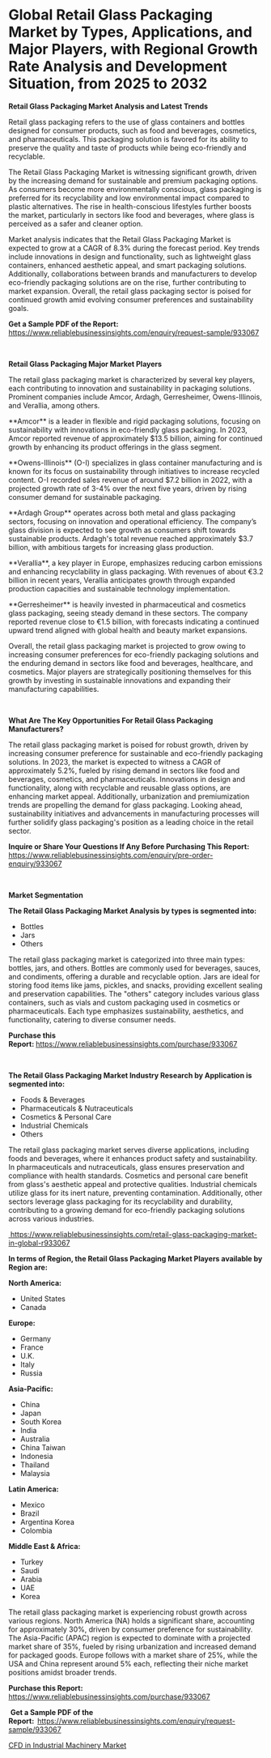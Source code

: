 <p><h1>Global Retail Glass Packaging Market by Types, Applications, and Major Players, with Regional Growth Rate Analysis and Development Situation, from 2025 to 2032</h1></p><p><strong>Retail Glass Packaging Market Analysis and Latest Trends</strong></p>
<p><p>Retail glass packaging refers to the use of glass containers and bottles designed for consumer products, such as food and beverages, cosmetics, and pharmaceuticals. This packaging solution is favored for its ability to preserve the quality and taste of products while being eco-friendly and recyclable. </p><p>The Retail Glass Packaging Market is witnessing significant growth, driven by the increasing demand for sustainable and premium packaging options. As consumers become more environmentally conscious, glass packaging is preferred for its recyclability and low environmental impact compared to plastic alternatives. The rise in health-conscious lifestyles further boosts the market, particularly in sectors like food and beverages, where glass is perceived as a safer and cleaner option.</p><p>Market analysis indicates that the Retail Glass Packaging Market is expected to grow at a CAGR of 8.3% during the forecast period. Key trends include innovations in design and functionality, such as lightweight glass containers, enhanced aesthetic appeal, and smart packaging solutions. Additionally, collaborations between brands and manufacturers to develop eco-friendly packaging solutions are on the rise, further contributing to market expansion. Overall, the retail glass packaging sector is poised for continued growth amid evolving consumer preferences and sustainability goals.</p></p>
<p><strong>Get a Sample PDF of the Report:&nbsp;</strong> <a href="https://www.reliablebusinessinsights.com/enquiry/request-sample/933067?utm_campaign=3039&utm_medium=2&utm_source=Github&utm_content=ia&utm_term=21032025&utm_id=retail-glass-packaging">https://www.reliablebusinessinsights.com/enquiry/request-sample/933067</a></p>
<p>&nbsp;</p>
<p><strong>Retail Glass Packaging Major Market Players</strong></p>
<p><p>The retail glass packaging market is characterized by several key players, each contributing to innovation and sustainability in packaging solutions. Prominent companies include Amcor, Ardagh, Gerresheimer, Owens-Illinois, and Verallia, among others.</p><p>**Amcor** is a leader in flexible and rigid packaging solutions, focusing on sustainability with innovations in eco-friendly glass packaging. In 2023, Amcor reported revenue of approximately $13.5 billion, aiming for continued growth by enhancing its product offerings in the glass segment.</p><p>**Owens-Illinois** (O-I) specializes in glass container manufacturing and is known for its focus on sustainability through initiatives to increase recycled content. O-I recorded sales revenue of around $7.2 billion in 2022, with a projected growth rate of 3-4% over the next five years, driven by rising consumer demand for sustainable packaging.</p><p>**Ardagh Group** operates across both metal and glass packaging sectors, focusing on innovation and operational efficiency. The company’s glass division is expected to see growth as consumers shift towards sustainable products. Ardagh's total revenue reached approximately $3.7 billion, with ambitious targets for increasing glass production.</p><p>**Verallia**, a key player in Europe, emphasizes reducing carbon emissions and enhancing recyclability in glass packaging. With revenues of about €3.2 billion in recent years, Verallia anticipates growth through expanded production capacities and sustainable technology implementation.</p><p>**Gerresheimer** is heavily invested in pharmaceutical and cosmetics glass packaging, seeing steady demand in these sectors. The company reported revenue close to €1.5 billion, with forecasts indicating a continued upward trend aligned with global health and beauty market expansions.</p><p>Overall, the retail glass packaging market is projected to grow owing to increasing consumer preferences for eco-friendly packaging solutions and the enduring demand in sectors like food and beverages, healthcare, and cosmetics. Major players are strategically positioning themselves for this growth by investing in sustainable innovations and expanding their manufacturing capabilities.</p></p>
<p>&nbsp;</p>
<p><strong>What Are The Key Opportunities For Retail Glass Packaging Manufacturers?</strong></p>
<p><p>The retail glass packaging market is poised for robust growth, driven by increasing consumer preference for sustainable and eco-friendly packaging solutions. In 2023, the market is expected to witness a CAGR of approximately 5.2%, fueled by rising demand in sectors like food and beverages, cosmetics, and pharmaceuticals. Innovations in design and functionality, along with recyclable and reusable glass options, are enhancing market appeal. Additionally, urbanization and premiumization trends are propelling the demand for glass packaging. Looking ahead, sustainability initiatives and advancements in manufacturing processes will further solidify glass packaging's position as a leading choice in the retail sector.</p></p>
<p><strong>Inquire or Share Your Questions If Any Before Purchasing This Report:</strong> <a href="https://www.reliablebusinessinsights.com/enquiry/pre-order-enquiry/933067?utm_campaign=3039&utm_medium=2&utm_source=Github&utm_content=ia&utm_term=21032025&utm_id=retail-glass-packaging">https://www.reliablebusinessinsights.com/enquiry/pre-order-enquiry/933067</a></p>
<p>&nbsp;</p>
<p><strong>Market Segmentation</strong></p>
<p><strong>The Retail Glass Packaging Market Analysis by types is segmented into:</strong></p>
<p><ul><li>Bottles</li><li>Jars</li><li>Others</li></ul></p>
<p><p>The retail glass packaging market is categorized into three main types: bottles, jars, and others. Bottles are commonly used for beverages, sauces, and condiments, offering a durable and recyclable option. Jars are ideal for storing food items like jams, pickles, and snacks, providing excellent sealing and preservation capabilities. The "others" category includes various glass containers, such as vials and custom packaging used in cosmetics or pharmaceuticals. Each type emphasizes sustainability, aesthetics, and functionality, catering to diverse consumer needs.</p></p>
<p><strong>Purchase this Report:&nbsp;</strong><a href="https://www.reliablebusinessinsights.com/purchase/933067?utm_campaign=3039&utm_medium=2&utm_source=Github&utm_content=ia&utm_term=21032025&utm_id=retail-glass-packaging">https://www.reliablebusinessinsights.com/purchase/933067</a></p>
<p>&nbsp;</p>
<p><strong>The Retail Glass Packaging Market Industry Research by Application is segmented into:</strong></p>
<p><ul><li>Foods & Beverages</li><li>Pharmaceuticals & Nutraceuticals</li><li>Cosmetics & Personal Care</li><li>Industrial Chemicals</li><li>Others</li></ul></p>
<p><p>The retail glass packaging market serves diverse applications, including foods and beverages, where it enhances product safety and sustainability. In pharmaceuticals and nutraceuticals, glass ensures preservation and compliance with health standards. Cosmetics and personal care benefit from glass's aesthetic appeal and protective qualities. Industrial chemicals utilize glass for its inert nature, preventing contamination. Additionally, other sectors leverage glass packaging for its recyclability and durability, contributing to a growing demand for eco-friendly packaging solutions across various industries.</p></p>
<p><a href="https://www.reliablebusinessinsights.com/retail-glass-packaging-market-in-global-r933067?utm_campaign=3039&utm_medium=2&utm_source=Github&utm_content=ia&utm_term=21032025&utm_id=retail-glass-packaging">&nbsp;https://www.reliablebusinessinsights.com/retail-glass-packaging-market-in-global-r933067</a></p>
<p><strong>In terms of Region, the Retail Glass Packaging Market Players available by Region are:</strong></p>
<p>
    <p> <strong> North America: </strong>
        <ul>
            <li>United States</li>
            <li>Canada</li>
        </ul>
        </p> 
    <p> <strong> Europe: </strong>
        <ul>
            <li>Germany</li>
            <li>France</li>
            <li>U.K.</li>
            <li>Italy</li>
            <li>Russia</li>
        </ul>
        </p> 
    <p> <strong> Asia-Pacific: </strong>
        <ul>
            <li>China</li>
            <li>Japan</li>
            <li>South Korea</li>
            <li>India</li>
            <li>Australia</li>
            <li>China Taiwan</li>
            <li>Indonesia</li>
            <li>Thailand</li>
            <li>Malaysia</li>
        </ul>
        </p> 
    <p> <strong> Latin America: </strong>
        <ul>
            <li>Mexico</li>
            <li>Brazil</li>
            <li>Argentina Korea</li>
            <li>Colombia</li>
        </ul>
        </p> 
    <p> <strong> Middle East & Africa: </strong>
        <ul>
            <li>Turkey</li>
            <li>Saudi</li>
            <li>Arabia</li>
            <li>UAE</li>
            <li>Korea</li>
        </ul>
    </p>
    </p>
<p><p>The retail glass packaging market is experiencing robust growth across various regions. North America (NA) holds a significant share, accounting for approximately 30%, driven by consumer preference for sustainability. The Asia-Pacific (APAC) region is expected to dominate with a projected market share of 35%, fueled by rising urbanization and increased demand for packaged goods. Europe follows with a market share of 25%, while the USA and China represent around 5% each, reflecting their niche market positions amidst broader trends.</p></p>
<p><strong>Purchase this Report: </strong><a href="https://www.reliablebusinessinsights.com/purchase/933067?utm_campaign=3039&utm_medium=2&utm_source=Github&utm_content=ia&utm_term=21032025&utm_id=retail-glass-packaging">https://www.reliablebusinessinsights.com/purchase/933067</a></p>
<p>&nbsp;<strong>Get a Sample PDF of the Report:&nbsp;&nbsp;</strong><a href="https://www.reliablebusinessinsights.com/enquiry/request-sample/933067?utm_campaign=3039&utm_medium=2&utm_source=Github&utm_content=ia&utm_term=21032025&utm_id=retail-glass-packaging">https://www.reliablebusinessinsights.com/enquiry/request-sample/933067</a></p>
<p><strong></strong></p>
<p><p><a href="https://github.com/estaykaleslo/Market-Research-Report-List-1/blob/main/cfd-in-industrial-machinery-market.md?utm_campaign=3039&utm_medium=2&utm_source=Github&utm_content=ia&utm_term=21032025&utm_id=retail-glass-packaging">CFD in Industrial Machinery Market</a></p></p>